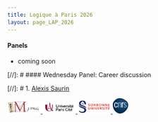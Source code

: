 ```yaml
---
title: Logique à Paris 2026
layout: page_LAP_2026
---
```

#### Panels

- coming soon

[//]: # #### Wednesday Panel: Career discussion

[//]: # 1. [Alexis Saurin][AS]

[ABG]: https://sites.google.com/wellesley.edu/alexiblockgorman/
[AS]: https://www.irif.fr/users/saurin/index
[AV]: https://www.automorph.net/avignati/
[FP]: https://webusers.imj-prg.fr/~francoise.point/ 
[SA]: https://sylvyanscombe.com/
[SvG]: https://www.samvangool.net/
[SS]: https://www.irif.fr/users/schmitz/index

<a href="/ICONS/imj-prg.png"><img src="/ICONS/imj-prg.png" alt="IMJ-PRG" width="15%">
<a href="/ICONS/upc.png"><img src="/ICONS/upc.png" alt="Université Paris Cité" width="15%">
<a href="/ICONS/sorbonne.png"><img src="/ICONS/sorbonne.png" alt="Sorbonne Université" width="15%">
<a href="/ICONS/cnrs.png"><img src="/ICONS/cnrs.png" alt="CNRS" width="7%">
